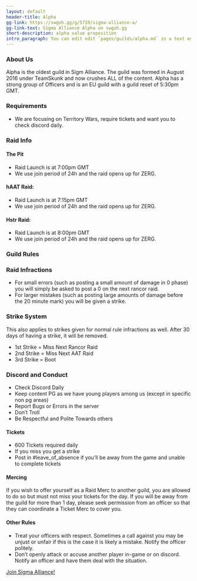 ```yaml
---
layout: default
header-title: Alpha
gg-link: https://swgoh.gg/g/5719/sigma-alliance-a/
gg-link-text: Sigma Alliance Alpha on swgoh.gg
short-description: alpha value proposition
intro_paragraph: You can edit edit `pages/guilds/alpha.md` in a text editor.
---
```


### About Us

Alpha is the oldest guild in Sigm Alliance. The guild was formed in August 2016 under TeamSkunk and now crushes ALL of the content. Alpha has a strong group of Officers and is an EU guild with a guild reset of 5:30pm GMT.

### Requirements

* We are focusing on Territory Wars, require tickets and want you to check discord daily.

### Raid Info

#### The Pit

* Raid Launch is at 7:00pm GMT
* We use join period of 24h and the raid opens up for ZERG.


#### hAAT Raid:

* Raid Launch is at 7:15pm GMT
* We use join period of 24h and the raid opens up for ZERG.

#### Hstr Raid:

* Raid Launch is at 8:00pm GMT
* We use join period of 24h and the raid opens up for ZERG.


### Guild Rules

### Raid Infractions

* For small errors (such as posting a small amount of damage in 0 phase) you will simply be asked to post a 0 on the next rancor raid.
* For larger mistakes (such as posting large amounts of damage before the 20 minute mark) you will be given a strike.

### Strike System

This also applies to strikes given for normal rule infractions as well. After 30 days of having a strike, it will be removed.

* 1st Strike  = Miss Next Rancor Raid
* 2nd Strike = Miss Next AAT Raid
* 3rd Strike = Boot

### Discord and Conduct

* Check Discord Daily
* Keep content PG as we have young players among us (except in specific non pg areas)
* Report Bugs or Errors in the server
* Don’t Troll
* Be Respectful and Polite Towards others


#### Tickets

* 600 Tickets required daily
* If you miss you get a strike
* Post in #leave_of_absence if you’ll be away from the game and unable to complete tickets

#### Mercing

If you wish to offer yourself as a Raid Merc to another guild, you are allowed to do so but must not miss your tickets for the day. If you will be away from the guild for more than 1 day, please seek permission from an officer so that they can coordinate a Ticket Merc to cover you.

#### Other Rules

* Treat your officers with respect. Sometimes a call against you may be unjust or unfair if this is the case it is likely a mistake. Notify the officer politely.
* Don’t openly attack or accuse another player in-game or on discord. Notify an officer and have them deal with the situation.

[Join Sigma Alliance!](https://discord.gg/V33Kfaj)

